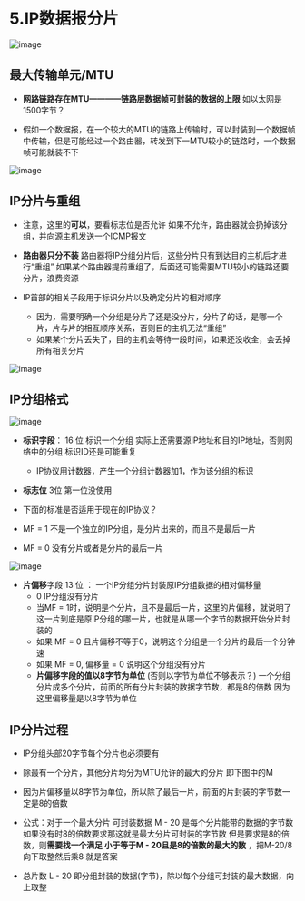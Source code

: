 


# 5.IP数据报分片  

![image](https://user-images.githubusercontent.com/58176267/162470730-7ce1f56c-0f4f-44bf-9b54-b45bf81e5a46.png)

## 最大传输单元/MTU  

* **网路链路存在MTU————链路层数据帧可封装的数据的上限**  如以太网是1500字节？

* 假如一个数据报，在一个较大的MTU的链路上传输时，可以封装到一个数据帧中传输，但是可能经过一个路由器，转发到下一MTU较小的链路时，一个数据帧可能就装不下  

![image](https://user-images.githubusercontent.com/58176267/162471734-5102cb30-6864-4424-98dc-4c73c01fa4bd.png)

## IP分片与重组  

* 注意，这里的**可以**，要看标志位是否允许  如果不允许，路由器就会扔掉该分组，并向源主机发送一个ICMP报文  

* **路由器只分不装**   路由器将IP分组分片后，这些分片只有到达目的主机后才进行“重组”  如果某个路由器提前重组了，后面还可能需要MTU较小的链路还要分片，浪费资源  
* IP首部的相关子段用于标识分片以及确定分片的相对顺序
    * 因为，需要明确一个分组是分片了还是没分片，分片了的话，是哪一个片，片与片的相互顺序关系，否则目的主机无法“重组”
    * 如果某个分片丢失了，目的主机会等待一段时间，如果还没收全，会丢掉所有相关分片  


![image](https://user-images.githubusercontent.com/58176267/162473069-3d4899d2-11e6-422d-a7c1-6ae5ed894890.png)


## IP分组格式  

![image](https://user-images.githubusercontent.com/58176267/162473168-627cfb99-e923-4f7d-bbe4-cec8ba1698d0.png)


* **标识字段**： 16 位  标识一个分组  实际上还需要源IP地址和目的IP地址，否则网络中的分组 标识ID还是可能重复
    * IP协议用计数器，产生一个分组计数器加1，作为该分组的标识  

* **标志位** 3位  第一位没使用

* 下面的标准是否适用于现在的IP协议？
* MF = 1 不是一个独立的IP分组，是分片出来的，而且不是最后一片
* MF = 0  没有分片或者是分片的最后一片

![image](https://user-images.githubusercontent.com/58176267/162473863-8175347d-96ef-4845-a620-5864c9a4f050.png)

* **片偏移**字段  13 位 ： 一个IP分组分片封装原IP分组数据的相对偏移量
    * 0 IP分组没有分片    
    * 当MF = 1时，说明是个分片，且不是最后一片，这里的片偏移，就说明了这一片到底是原IP分组的哪一片，也就是从哪一个字节的数据开始分片封装的
    * 如果 MF = 0 且片偏移不等于0，说明这个分组是一个分片的最后一个分钟速
    * 如果 MF = 0, 偏移量 = 0 说明这个分组没有分片  
    * **片偏移字段的值以8字节为单位** (否则以字节为单位不够表示？)  一个分组分片成多个分片，前面的所有分片封装的数据字节数，都是8的倍数  因为这里偏移量是以8字节为单位

## IP分片过程  

* IP分组头部20字节每个分片也必须要有
* 除最有一个分片，其他分片均分为MTU允许的最大的分片  即下图中的M
* 因为片偏移量以8字节为单位，所以除了最后一片，前面的片封装的字节数一定是8的倍数   
* 公式：对于一个最大分片 可封装数据  M - 20 是每个分片能带的数据的字节数  如果没有时8的倍数要求那这就是最大分片可封装的字节数 但是要求是8的倍数，则**需要找一个满足 小于等于M - 20且是8的倍数的最大的数** ，把M-20/8 向下取整然后乘8 就是答案  

* 总片数 L - 20 即分组封装的数据(字节)，除以每个分组可封装的最大数据，向上取整  









